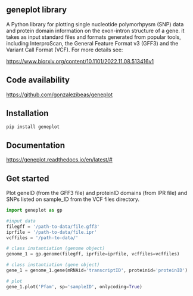 ## geneplot library

A Python library for plotting single nucleotide polymorhpysm (SNP) data and 
protein domain information on the exon-intron structure of a gene. it takes as 
input standard files and formats generated from  popular tools, including 
InterproScan, the General Feature Format v3 (GFF3) and the Variant Call 
Format (VCF). For more details see:

https://www.biorxiv.org/content/10.1101/2022.11.08.513416v1

## Code availability

https://github.com/gonzalezibeas/geneplot

## Installation
```
pip install geneplot
```
## Documentation

https://geneplot.readthedocs.io/en/latest/#

## Get started
Plot geneID (from the GFF3 file) and proteinID domains (from IPR file)
and SNPs listed on sample_ID from the VCF files directory.

```Python
import geneplot as gp

#input data
filegff = '/path-to-data/file.gff3'
iprfile = '/path-to-data/file.ipr'
vcffiles = '/path-to-data/'

# class instantiation (genome object)
genome_1 = gp.genome(filegff, iprfile=iprfile, vcffiles=vcffiles)

# class instantiation (gene object)
gene_1 = genome_1.gene(mRNAid='transcriptID', proteinid='proteinID')

# plot
gene_1.plot('Pfam', sp='sampleID', onlycoding=True)


